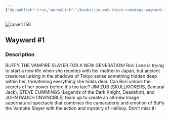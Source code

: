 ```yaml
---
{"dg-publish":true,"permalink":"/books/jim-zub-steve-cummings-wayward-1/","title":"\"Wayward #1\"","tags":["graphic-novel","Fantasy"]}
---
```




![cover|150](http://books.google.com/books/content?id=6CNIBAAAQBAJ&printsec=frontcover&img=1&zoom=1&edge=curl&source=gbs_api)

## Wayward #1

### Description

BUFFY THE VAMPIRE SLAYER FOR A NEW GENERATION! Rori Lane is trying to start a new life when she reunites with her mother in Japan, but ancient creatures lurking in the shadows of Tokyo sense something hidden deep within her, threatening everything she holds dear. Can Rori unlock the secrets of her power before it's too late? JIM ZUB (SKULLKICKERS, Samurai Jack), STEVE CUMMINGS (Legends of the Dark Knight, Deadshot), and JOHN RAUCH (INVINCIBLE) team up to create an all-new Image supernatural spectacle that combines the camaraderie and emotion of Buffy the Vampire Slayer with the action and mystery of Hellboy. Don't miss it!
```